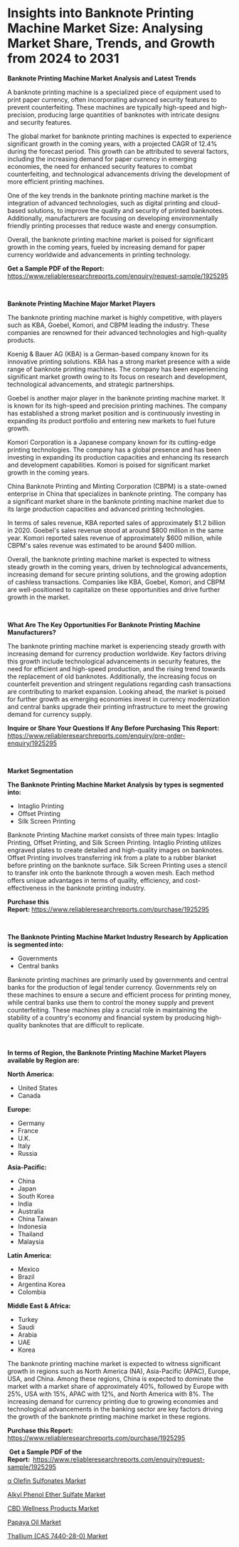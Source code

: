 <p><h1>Insights into Banknote Printing Machine Market Size: Analysing Market Share, Trends, and Growth from 2024 to 2031</h1></p><p><strong>Banknote Printing Machine Market Analysis and Latest Trends</strong></p>
<p><p>A banknote printing machine is a specialized piece of equipment used to print paper currency, often incorporating advanced security features to prevent counterfeiting. These machines are typically high-speed and high-precision, producing large quantities of banknotes with intricate designs and security features.</p><p>The global market for banknote printing machines is expected to experience significant growth in the coming years, with a projected CAGR of 12.4% during the forecast period. This growth can be attributed to several factors, including the increasing demand for paper currency in emerging economies, the need for enhanced security features to combat counterfeiting, and technological advancements driving the development of more efficient printing machines.</p><p>One of the key trends in the banknote printing machine market is the integration of advanced technologies, such as digital printing and cloud-based solutions, to improve the quality and security of printed banknotes. Additionally, manufacturers are focusing on developing environmentally friendly printing processes that reduce waste and energy consumption.</p><p>Overall, the banknote printing machine market is poised for significant growth in the coming years, fueled by increasing demand for paper currency worldwide and advancements in printing technology.</p></p>
<p><strong>Get a Sample PDF of the Report:&nbsp;</strong> <a href="https://www.reliableresearchreports.com/enquiry/request-sample/1925295">https://www.reliableresearchreports.com/enquiry/request-sample/1925295</a></p>
<p>&nbsp;</p>
<p><strong>Banknote Printing Machine Major Market Players</strong></p>
<p><p>The banknote printing machine market is highly competitive, with players such as KBA, Goebel, Komori, and CBPM leading the industry. These companies are renowned for their advanced technologies and high-quality products.</p><p>Koenig & Bauer AG (KBA) is a German-based company known for its innovative printing solutions. KBA has a strong market presence with a wide range of banknote printing machines. The company has been experiencing significant market growth owing to its focus on research and development, technological advancements, and strategic partnerships.</p><p>Goebel is another major player in the banknote printing machine market. It is known for its high-speed and precision printing machines. The company has established a strong market position and is continuously investing in expanding its product portfolio and entering new markets to fuel future growth.</p><p>Komori Corporation is a Japanese company known for its cutting-edge printing technologies. The company has a global presence and has been investing in expanding its production capacities and enhancing its research and development capabilities. Komori is poised for significant market growth in the coming years.</p><p>China Banknote Printing and Minting Corporation (CBPM) is a state-owned enterprise in China that specializes in banknote printing. The company has a significant market share in the banknote printing machine market due to its large production capacities and advanced printing technologies.</p><p>In terms of sales revenue, KBA reported sales of approximately $1.2 billion in 2020. Goebel's sales revenue stood at around $800 million in the same year. Komori reported sales revenue of approximately $600 million, while CBPM's sales revenue was estimated to be around $400 million.</p><p>Overall, the banknote printing machine market is expected to witness steady growth in the coming years, driven by technological advancements, increasing demand for secure printing solutions, and the growing adoption of cashless transactions. Companies like KBA, Goebel, Komori, and CBPM are well-positioned to capitalize on these opportunities and drive further growth in the market.</p></p>
<p>&nbsp;</p>
<p><strong>What Are The Key Opportunities For Banknote Printing Machine Manufacturers?</strong></p>
<p><p>The banknote printing machine market is experiencing steady growth with increasing demand for currency production worldwide. Key factors driving this growth include technological advancements in security features, the need for efficient and high-speed production, and the rising trend towards the replacement of old banknotes. Additionally, the increasing focus on counterfeit prevention and stringent regulations regarding cash transactions are contributing to market expansion. Looking ahead, the market is poised for further growth as emerging economies invest in currency modernization and central banks upgrade their printing infrastructure to meet the growing demand for currency supply.</p></p>
<p><strong>Inquire or Share Your Questions If Any Before Purchasing This Report:</strong> <a href="https://www.reliableresearchreports.com/enquiry/pre-order-enquiry/1925295">https://www.reliableresearchreports.com/enquiry/pre-order-enquiry/1925295</a></p>
<p>&nbsp;</p>
<p><strong>Market Segmentation</strong></p>
<p><strong>The Banknote Printing Machine Market Analysis by types is segmented into:</strong></p>
<p><ul><li>Intaglio Printing</li><li>Offset Printing</li><li>Silk Screen Printing</li></ul></p>
<p><p>Banknote Printing Machine market consists of three main types: Intaglio Printing, Offset Printing, and Silk Screen Printing. Intaglio Printing utilizes engraved plates to create detailed and high-quality images on banknotes. Offset Printing involves transferring ink from a plate to a rubber blanket before printing on the banknote surface. Silk Screen Printing uses a stencil to transfer ink onto the banknote through a woven mesh. Each method offers unique advantages in terms of quality, efficiency, and cost-effectiveness in the banknote printing industry.</p></p>
<p><strong>Purchase this Report:&nbsp;</strong><a href="https://www.reliableresearchreports.com/purchase/1925295">https://www.reliableresearchreports.com/purchase/1925295</a></p>
<p>&nbsp;</p>
<p><strong>The Banknote Printing Machine Market Industry Research by Application is segmented into:</strong></p>
<p><ul><li>Governments</li><li>Central banks</li></ul></p>
<p><p>Banknote printing machines are primarily used by governments and central banks for the production of legal tender currency. Governments rely on these machines to ensure a secure and efficient process for printing money, while central banks use them to control the money supply and prevent counterfeiting. These machines play a crucial role in maintaining the stability of a country's economy and financial system by producing high-quality banknotes that are difficult to replicate.</p></p>
<p>&nbsp;</p>
<p><strong>In terms of Region, the Banknote Printing Machine Market Players available by Region are:</strong></p>
<p>
    <p> <strong> North America: </strong>
        <ul>
            <li>United States</li>
            <li>Canada</li>
        </ul>
        </p> 
    <p> <strong> Europe: </strong>
        <ul>
            <li>Germany</li>
            <li>France</li>
            <li>U.K.</li>
            <li>Italy</li>
            <li>Russia</li>
        </ul>
        </p> 
    <p> <strong> Asia-Pacific: </strong>
        <ul>
            <li>China</li>
            <li>Japan</li>
            <li>South Korea</li>
            <li>India</li>
            <li>Australia</li>
            <li>China Taiwan</li>
            <li>Indonesia</li>
            <li>Thailand</li>
            <li>Malaysia</li>
        </ul>
        </p> 
    <p> <strong> Latin America: </strong>
        <ul>
            <li>Mexico</li>
            <li>Brazil</li>
            <li>Argentina Korea</li>
            <li>Colombia</li>
        </ul>
        </p> 
    <p> <strong> Middle East & Africa: </strong>
        <ul>
            <li>Turkey</li>
            <li>Saudi</li>
            <li>Arabia</li>
            <li>UAE</li>
            <li>Korea</li>
        </ul>
    </p>
    </p>
<p><p>The banknote printing machine market is expected to witness significant growth in regions such as North America (NA), Asia-Pacific (APAC), Europe, USA, and China. Among these regions, China is expected to dominate the market with a market share of approximately 40%, followed by Europe with 25%, USA with 15%, APAC with 12%, and North America with 8%. The increasing demand for currency printing due to growing economies and technological advancements in the banking sector are key factors driving the growth of the banknote printing machine market in these regions.</p></p>
<p><strong>Purchase this Report: </strong><a href="https://www.reliableresearchreports.com/purchase/1925295">https://www.reliableresearchreports.com/purchase/1925295</a></p>
<p>&nbsp;<strong>Get a Sample PDF of the Report:&nbsp;&nbsp;</strong><a href="https://www.reliableresearchreports.com/enquiry/request-sample/1925295">https://www.reliableresearchreports.com/enquiry/request-sample/1925295</a></p>
<p><strong></strong></p>
<p><p><a href="https://shimmer-gardenia-37a.notion.site/Olefin-Sulfonates-Market-Size-and-Examines-its-Market-Scope-with-a-Primary-Focus-on-Growth-Opportu-77c2cef63a25436eb6a8192392d1e76f">α Olefin Sulfonates Market</a></p><p><a href="https://unruly-ladybug-44b.notion.site/Alkyl-Phenol-Ether-Sulfate-Market-A-Comprehensive-Report-of-its-Market-Share-Growth-Trends-2024--52e2580d8e014caf9206d1f4d43c69d6">Alkyl Phenol Ether Sulfate Market</a></p><p><a href="https://github.com/bmorecock/Market-Research-Report-List-2/blob/main/cbd-wellness-products-market.md">CBD Wellness Products Market</a></p><p><a href="https://view.publitas.com/reportprime-1/papaya-oil-market-with-the-goal-of-estimating-the-market-size-and-future-growth-potential-of-various-market-segments-based-on-component-applications-end-user-and-region/">Papaya Oil Market</a></p><p><a href="https://github.com/jsmusil/Market-Research-Report-List-2/blob/main/thallium-cas-7440-28-0-market.md">Thallium (CAS 7440-28-0) Market</a></p></p>